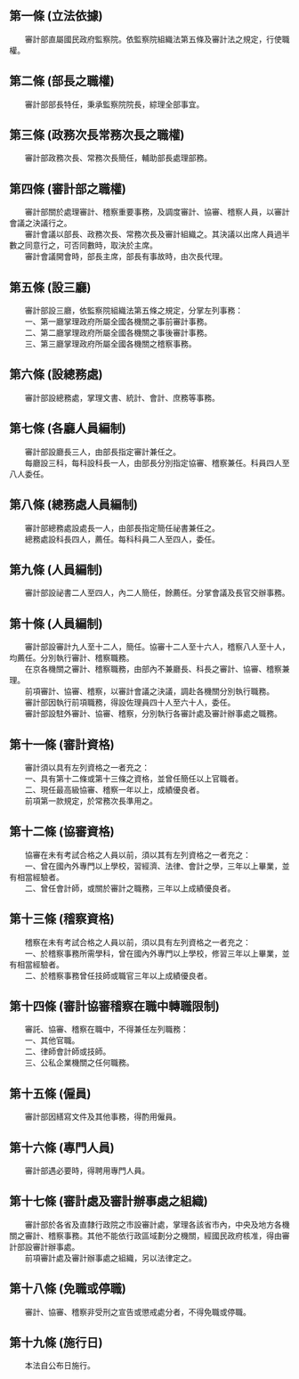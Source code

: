 第一條 (立法依據)
-----------------
　　審計部直屬國民政府監察院。依監察院組織法第五條及審計法之規定，行使職權。  


第二條 (部長之職權)
-------------------
　　審計部部長特任，秉承監察院院長，綜理全部事宜。  


第三條 (政務次長常務次長之職權)
-------------------------------
　　審計部政務次長、常務次長簡任，輔助部長處理部務。  


第四條 (審計部之職權)
---------------------
　　審計部關於處理審計、稽察重要事務，及調度審計、協審、稽察人員，以審計會議之決議行之。  
　　審計會議以部長、政務次長、常務次長及審計組織之。其決議以出席人員過半數之同意行之，可否同數時，取決於主席。  
　　審計會議開會時，部長主席，部長有事故時，由次長代理。  


第五條 (設三廳)
---------------
　　審計部設三廳，依監察院組織法第五條之規定，分掌左列事務：  
　　一、第一廳掌理政府所屬全國各機關之事前審計事務。  
　　二、第二廳掌理政府所屬全國各機關之事後審計事務。  
　　三、第三廳掌理政府所屬全國各機關之稽察事務。  


第六條 (設總務處)
-----------------
　　審計部設總務處，掌理文書、統計、會計、庶務等事務。  


第七條 (各廳人員編制)
---------------------
　　審計部設廳長三人，由部長指定審計兼任之。  
　　每廳設三科，每科設科長一人，由部長分別指定協審、稽察兼任。科員四人至八人委任。  


第八條 (總務處人員編制)
-----------------------
　　審計部總務處設處長一人，由部長指定簡任祕書兼任之。  
　　總務處設科長四人，薦任。每科科員二人至四人，委任。  


第九條 (人員編制)
-----------------
　　審計部設祕書二人至四人，內二人簡任，餘薦任。分掌會議及長官交辦事務。  


第十條 (人員編制)
-----------------
　　審計部設審計九人至十二人，簡任。協審十二人至十六人，稽察八人至十人，均薦任。分別執行審計、稽察職務。  
　　在京各機關之審計、稽察職務，由部內不兼廳長、科長之審計、協審、稽察兼理。  
　　前項審計、協審、稽察，以審計會議之決議，調赴各機關分別執行職務。  
　　審計部因執行前項職務，得設佐理員四十人至六十人，委任。  
　　審計部設駐外審計、協審、稽察，分別執行各審計處及審計辦事處之職務。  


第十一條 (審計資格)
-------------------
　　審計須以具有左列資格之一者充之：  
　　一、具有第十二條或第十三條之資格，並曾任簡任以上官職者。  
　　二、現任最高級協審、稽察一年以上，成績優良者。  
　　前項第一款規定，於常務次長準用之。  


第十二條 (協審資格)
-------------------
　　協審在未有考試合格之人員以前，須以其有左列資格之一者充之：  
　　一、曾在國內外專門以上學校，習經濟、法律、會計之學，三年以上畢業，並有相當經驗者。  
　　二、曾任會計師，或關於審計之職務，三年以上成績優良者。  


第十三條 (稽察資格)
-------------------
　　稽察在未有考試合格之人員以前，須以具有左列資格之一者充之：  
　　一、於稽察事務所需學科，曾在國內外專門以上學校，修習三年以上畢業，並有相當經驗者。  
　　二、於稽察事務曾任技師或職官三年以上成績優良者。  


第十四條 (審計協審稽察在職中轉職限制)
-------------------------------------
　　審託、協審、稽察在職中，不得兼任左列職務：  
　　一、其他官職。  
　　二、律師會計師或技師。  
　　三、公私企業機關之任何職務。  


第十五條 (僱員)
---------------
　　審計部因繕寫文件及其他事務，得酌用僱員。  


第十六條 (專門人員)
-------------------
　　審計部遇必要時，得聘用專門人員。  


第十七條 (審計處及審計辦事處之組織)
-----------------------------------
　　審計部於各省及直隸行政院之市設審計處，掌理各該省市內，中央及地方各機關之審計、稽察事務。其他不能依行政區域劃分之機關，經國民政府核准，得由審計部設審計辦事處。  
　　前項審計處及審計辦事處之組織，另以法律定之。  


第十八條 (免職或停職)
---------------------
　　審計、協審、稽察非受刑之宣告或懲戒處分者，不得免職或停職。  


第十九條 (施行日)
-----------------
　　本法自公布日施行。